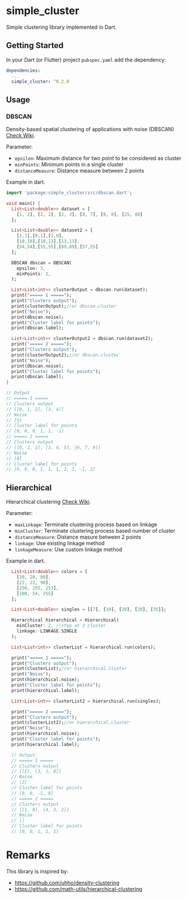 # simple_cluster

Simple clustering library implemented in Dart.

## Getting Started
In your Dart (or Flutter) project `pubspec.yaml` add the dependency:
```yaml
dependencies:
  ...
  simple_cluster: ^0.2.0
```

## Usage
### DBSCAN
Density-based spatial clustering of applications with noise (DBSCAN) [Check Wiki](https://en.wikipedia.org/wiki/DBSCAN).

Parameter:
- `epsilon`: Maximum distance for two point to be considered as cluster
- `minPoints`: Minimum points in a single cluster
- `distanceMeasure`: Distance measure between 2 points

Example in dart.
```dart
import 'package:simple_cluster/src/dbscan.dart';

void main() {
  List<List<double>> dataset = [
    [1, 2], [2, 2], [2, 3], [8, 7], [8, 8], [25, 80]
  ];

  List<List<double>> dataset2 = [
    [1,1],[0,1],[1,0],
    [10,10],[10,13],[13,13],
    [54,54],[55,55],[89,89],[57,55]
  ];

  DBSCAN dbscan = DBSCAN(
    epsilon: 3,
    minPoints: 2,
  );

  List<List<int>> clusterOutput = dbscan.run(dataset);
  print("===== 1 =====");
  print("Clusters output");
  print(clusterOutput);//or dbscan.cluster
  print("Noise");
  print(dbscan.noise);
  print("Cluster label for points");
  print(dbscan.label);

  List<List<int>> clusterOutput2 = dbscan.run(dataset2);
  print("===== 2 =====");
  print("Clusters output");
  print(clusterOutput2);//or dbscan.cluster
  print("Noise");
  print(dbscan.noise);
  print("Cluster label for points");
  print(dbscan.label);
}

// Output
// ===== 1 =====
// Clusters output
// [[0, 1, 2], [3, 4]]
// Noise
// [5]
// Cluster label for points
// [0, 0, 0, 1, 1, -1]
// ===== 2 =====
// Clusters output
// [[0, 1, 2], [3, 4, 5], [6, 7, 9]]
// Noise
// [8]
// Cluster label for points
// [0, 0, 0, 1, 1, 1, 2, 2, -1, 2]
```

## Hierarchical
Hierarchical clustering [Check Wiki](https://en.wikipedia.org/wiki/Hierarchical_clustering).

Parameter:
- `maxLinkage`: Terminate clustering process based on linkage
- `minCluster`: Terminate clustering process based number of cluster
- `distanceMeasure`: Distance masure between 2 points
- `linkage`: Use existing linkage method
- `linkageMeasure`: Use custom linkage method

Example in dart.
```dart
  List<List<double>> colors = [
    [20, 20, 80],
    [22, 22, 90],
    [250, 255, 253],
    [100, 54, 255]
  ];

  List<List<double>> singles = [[7], [10], [20], [28], [35]];

  Hierarchical hierarchical = Hierarchical(
    minCluster: 2, //stop at 2 cluster
    linkage: LINKAGE.SINGLE
  );

  List<List<int>> clusterList = hierarchical.run(colors);

  print("===== 1 =====");
  print("Clusters output");
  print(clusterList);//or hierarchical.cluster
  print("Noise");
  print(hierarchical.noise);
  print("Cluster label for points");
  print(hierarchical.label);

  List<List<int>> clusterList2 = hierarchical.run(singles);

  print("===== 2 =====");
  print("Clusters output");
  print(clusterList2);//or hierarchical.cluster
  print("Noise");
  print(hierarchical.noise);
  print("Cluster label for points");
  print(hierarchical.label);

  // Output:
  // ===== 1 =====
  // Clusters output
  // [[2], [3, 1, 0]]
  // Noise
  // [2]
  // Cluster label for points
  // [0, 0, -1, 0]
  // ===== 2 =====
  // Clusters output
  // [[1, 0], [4, 3, 2]]
  // Noise
  // []
  // Cluster label for points
  // [0, 0, 1, 1, 1]
```
# Remarks
This library is inspired by:
- https://github.com/uhho/density-clustering
- https://github.com/math-utils/hierarchical-clustering
